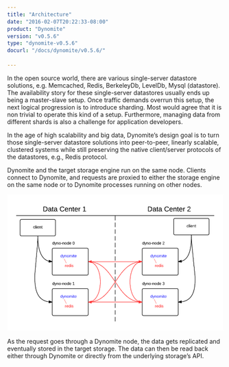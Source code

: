 ```yaml
---
title: "Architecture"
date: "2016-02-07T20:22:33-08:00"
product: "Dynomite"
version: "v0.5.6"
type: "dynomite-v0.5.6"
docurl: "/docs/dynomite/v0.5.6/"

---
```


In the open source world, there are various single-server datastore solutions, e.g. Memcached, Redis, BerkeleyDb, LevelDb, Mysql (datastore). The availability story for these single-server datastores usually ends up being a master-slave setup. Once traffic demands overrun this setup, the next logical progression is to introduce sharding. Most would agree that it is non trivial to operate this kind of a setup. Furthermore, managing data from different shards is also a challenge for application developers.

In the age of high scalability and big data, Dynomite’s design goal is to turn those single-server datastore solutions into peer-to-peer, linearly scalable, clustered systems while still preserving the native client/server protocols of the datastores, e.g., Redis protocol.

Dynomite and the target storage engine run on the same node. Clients connect to Dynomite, and requests are proxied to either the storage engine on the same node or to Dynomite processes running on other nodes.

<img src="/img/dynomite/v0.5.6/dynomite-architecture.png" alt="Dynomite Architecture">

As the request goes through a Dynomite node, the data gets replicated and eventually stored in the target storage. The data can then be read back either through Dynomite or directly from the underlying storage’s API. 
